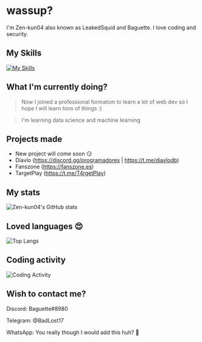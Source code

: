 # wassup?

I'm Zen-kun04 also known as LeakedSquid and Baguette. I love coding and security.

## My Skills
[![My Skills](https://skillicons.dev/icons?i=js,html,css,scss,figma,ts,php,symfony,java,python,mysql,nodejs,sqlite,git,flask,idea,linux,cloudflare,regex,maven,discord,linkedin,bots,react)](https://skillicons.dev)
## What I'm currently doing?
> Now I joined a professional formation to learn a lot of web dev so I hope I will learn tons of things :)

> I'm learning data science and machine learning

## Projects made
- New project will come soon 😏
- Diavlo (https://discord.gg/programadores | https://t.me/diavlodb)
- Fanszone (https://fanszone.es)
- TargetPlay (https://t.me/T4rgetPlay)

## My stats
![Zen-kun04's GitHub stats](https://github-readme-stats.vercel.app/api?username=zen-kun04&show_icons=true&theme=radical)

## Loved languages 😍
![Top Langs](https://github-readme-stats.vercel.app/api/top-langs/?username=zen-kun04)

## Coding activity
![Coding Activity](https://github-readme-stats.vercel.app/api/wakatime?username=DonBaguette)

## Wish to contact me?
Discord: Baguette#8980

Telegram: @BadLost17

WhatsApp: You really though I would add this huh? 🤣
